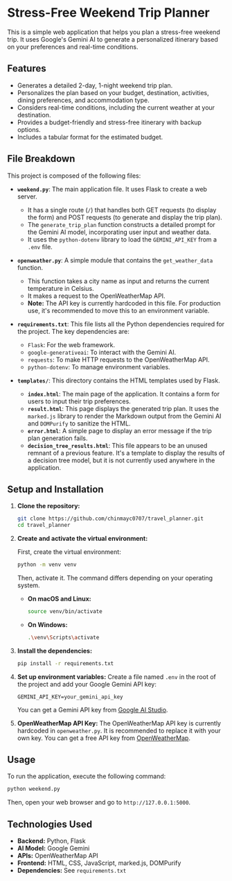 # Stress-Free Weekend Trip Planner

This is a simple web application that helps you plan a stress-free weekend trip. It uses Google's Gemini AI to generate a personalized itinerary based on your preferences and real-time conditions.

## Features

-   Generates a detailed 2-day, 1-night weekend trip plan.
-   Personalizes the plan based on your budget, destination, activities, dining preferences, and accommodation type.
-   Considers real-time conditions, including the current weather at your destination.
-   Provides a budget-friendly and stress-free itinerary with backup options.
-   Includes a tabular format for the estimated budget.

## File Breakdown

This project is composed of the following files:

-   **`weekend.py`**: The main application file. It uses Flask to create a web server.
    -   It has a single route (`/`) that handles both GET requests (to display the form) and POST requests (to generate and display the trip plan).
    -   The `generate_trip_plan` function constructs a detailed prompt for the Gemini AI model, incorporating user input and weather data.
    -   It uses the `python-dotenv` library to load the `GEMINI_API_KEY` from a `.env` file.

-   **`openweather.py`**: A simple module that contains the `get_weather_data` function.
    -   This function takes a city name as input and returns the current temperature in Celsius.
    -   It makes a request to the OpenWeatherMap API.
    -   **Note:** The API key is currently hardcoded in this file. For production use, it's recommended to move this to an environment variable.

-   **`requirements.txt`**: This file lists all the Python dependencies required for the project. The key dependencies are:
    -   `Flask`: For the web framework.
    -   `google-generativeai`: To interact with the Gemini AI.
    -   `requests`: To make HTTP requests to the OpenWeatherMap API.
    -   `python-dotenv`: To manage environment variables.

-   **`templates/`**: This directory contains the HTML templates used by Flask.
    -   **`index.html`**: The main page of the application. It contains a form for users to input their trip preferences.
    -   **`result.html`**: This page displays the generated trip plan. It uses the `marked.js` library to render the Markdown output from the Gemini AI and `DOMPurify` to sanitize the HTML.
    -   **`error.html`**: A simple page to display an error message if the trip plan generation fails.
    -   **`decision_tree_results.html`**: This file appears to be an unused remnant of a previous feature. It's a template to display the results of a decision tree model, but it is not currently used anywhere in the application.

## Setup and Installation

1.  **Clone the repository:**
    ```bash
    git clone https://github.com/chinmayc0707/travel_planner.git
    cd travel_planner
    ```

2.  **Create and activate the virtual environment:**

    First, create the virtual environment:
    ```bash
    python -m venv venv
    ```

    Then, activate it. The command differs depending on your operating system.

    -   **On macOS and Linux:**
        ```bash
        source venv/bin/activate
        ```

    -   **On Windows:**
        ```bash
        .\venv\Scripts\activate
        ```

3.  **Install the dependencies:**
    ```bash
    pip install -r requirements.txt
    ```

4.  **Set up environment variables:**
    Create a file named `.env` in the root of the project and add your Google Gemini API key:
    ```
    GEMINI_API_KEY=your_gemini_api_key
    ```
    You can get a Gemini API key from [Google AI Studio](https://aistudio.google.com/).

5.  **OpenWeatherMap API Key:**
    The OpenWeatherMap API key is currently hardcoded in `openweather.py`. It is recommended to replace it with your own key. You can get a free API key from [OpenWeatherMap](https://openweathermap.org/appid).

## Usage

To run the application, execute the following command:

```bash
python weekend.py
```

Then, open your web browser and go to `http://127.0.0.1:5000`.

## Technologies Used

-   **Backend:** Python, Flask
-   **AI Model:** Google Gemini
-   **APIs:** OpenWeatherMap API
-   **Frontend:** HTML, CSS, JavaScript, marked.js, DOMPurify
-   **Dependencies:** See `requirements.txt`
